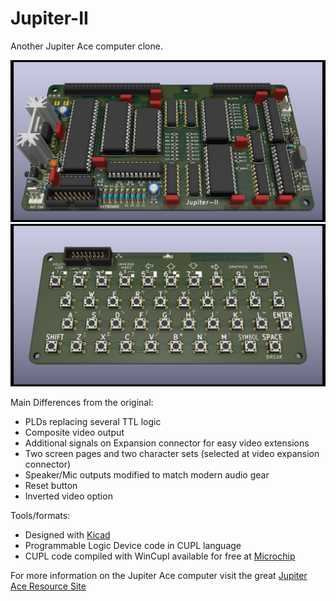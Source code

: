 # Jupiter-II
Another Jupiter Ace computer clone.

![Jupiter-II KiCAD 3D view](Jupiter-II.jpg)
![Jupiter-II keyboard KiCAD 3D view](Jupiter-II_keyboard/Jupiter-II_keyboard.jpg)

Main Differences from the original:
* PLDs replacing several TTL logic
* Composite video output
* Additional signals on Expansion connector for easy video extensions
* Two screen pages and two character sets (selected at video expansion connector)
* Speaker/Mic outputs modified to match modern audio gear
* Reset button
* Inverted video option

Tools/formats:
* Designed with [Kicad](https://www.kicad-pcb.org/)
* Programmable Logic Device code in CUPL language
* CUPL code compiled with WinCupl available for free at [Microchip](https://www.microchip.com/)

For more information on the Jupiter Ace computer visit the great [Jupiter Ace Resource Site](http://jupiter-ace.co.uk/)
